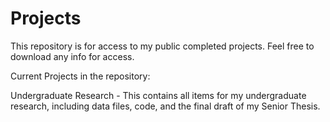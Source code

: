# Projects
This repository is for access to my public completed projects.
Feel free to download any info for access.

Current Projects in the repository:

Undergraduate Research - This contains all items for my undergraduate research, including data files, code, and the final draft of my Senior Thesis.


